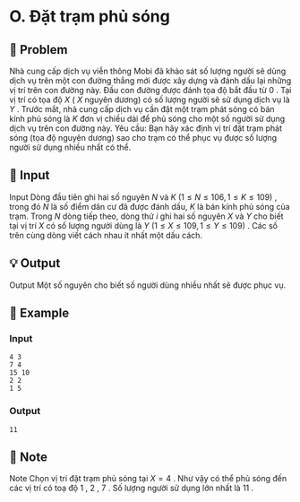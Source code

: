 # O. Đặt trạm phủ sóng

## 📖 Problem

Nhà cung cấp dịch vụ viễn thông Mobi đã khảo sát số lượng người sẽ dùng dịch vụ trên một con đường thẳng mới được xây dựng và đánh dấu lại những vị trí trên con đường này. Đầu con đường được đánh tọa độ bắt đầu từ
$0$
. Tại vị trí có tọa độ
$X$
(
$X$
nguyên dương) có số lượng người sẽ sử dụng dịch vụ là
$Y$
. Trước mắt, nhà cung cấp dịch vụ cần đặt một trạm phát sóng có bán kính phủ sóng là
$K$
đơn vị chiều dài để phủ sóng cho một số người sử dụng dịch vụ trên con đường này.
Yêu cầu: Bạn hãy xác định vị trí đặt trạm phát sóng (tọa độ nguyên dương) sao cho trạm có thể phục vụ được số lượng người sử dụng nhiều nhất có thể.


## 🧩 Input

Input
Dòng đầu tiên ghi hai số nguyên
$N$
và
$K$
$(1 ≤N≤106, 1 ≤K≤109)$
, trong đó
$N$
là số điểm dân cư đã được đánh dấu,
$K$
là bán kính phủ sóng của trạm.
Trong
$N$
dòng tiếp theo, dòng thứ
$i$
ghi hai số nguyên
$X$
và
$Y$
cho biết tại vị trí
$X$
có số lượng người dùng là
$Y$
$(1≤X≤109, 1≤Y≤109)$
. Các số trên cùng dòng viết cách nhau ít nhất một dấu cách.


## 💡 Output

Output
Một số nguyên cho biết số người dùng nhiều nhất sẽ được phục vụ.


## 🧠 Example

### Input

```text
4 3
7 4
15 10
2 2
1 5
```

### Output

```text
11
```



## 📝 Note

Note
Chọn vị trí đặt trạm phủ sóng tại
$X= 4$
. Như vậy có thể phủ sóng đến các vị trí có toạ độ
$1$
,
$2$
,
$7$
. Số lượng người sử dụng lớn nhất là
$11$
.

